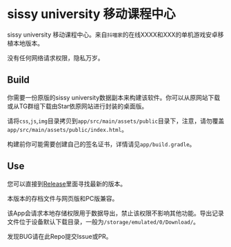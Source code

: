 # sissy university 移动课程中心

sissy university 移动课程中心。来自`抖喵家`的在线XXXX和XXX的单机游戏安卓移植本地版本。

没有任何网络请求权限，隐私万岁。

## Build

你需要一份原版的sissy university数据副本来构建该软件。你可以从原网站下载或从TG群组下载由Star依原网站进行封装的桌面版。

请将`css`,`js`,`img`目录拷贝到`app/src/main/assets/public`目录下，注意，请勿覆盖`app/src/main/assets/public/index.html`。

构建前你可能需要创建自己的签名证书，详情请见`app/build.gradle`。

## Use

您可以直接到[Release](https://github.com/leegggg/sissy-univ-android/releases)里面寻找最新的版本。

本版本的存档文件与网页版和PC版兼容。

该App会请求本地存储权限用于数据导出，禁止该权限不影响其他功能。导出记录文件位于设备默认下载目录，一般为`/storage/emulated/0/Download/`。

发现BUG请在此Repo提交Issue或PR。
